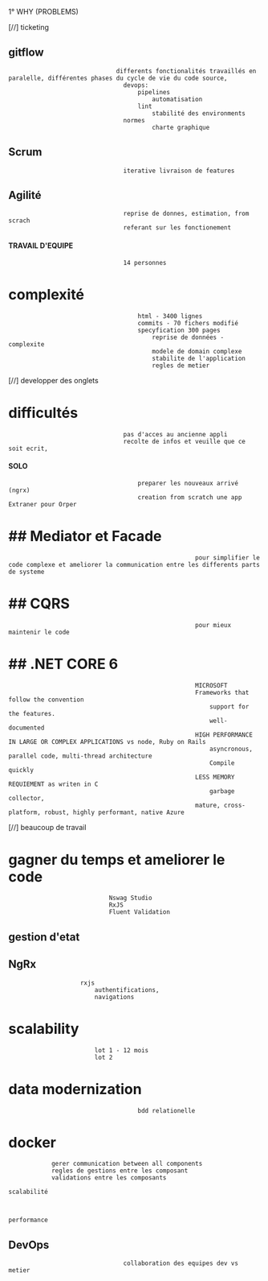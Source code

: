 
1° WHY (PROBLEMS)


[//] ticketing
##                               gitflow
                                  differents fonctionalités travaillés en paralelle, différentes phases du cycle de vie du code source, 
                                    devops:
                                        pipelines 
                                            automatisation  
                                        lint
                                            stabilité des environments
                                    normes
                                            charte graphique    
##                              Scrum
                                    iterative livraison de features
##                              Agilité
                                    reprise de donnes, estimation, from scrach
                                    referant sur les fonctionement
####                            TRAVAIL D'EQUIPE
                                    14 personnes 
#                               complexité
                                        html - 3400 lignes
                                        commits - 70 fichers modifié
                                        specyfication 300 pages
                                            reprise de données - complexite
                                            modele de domain complexe
                                            stabilite de l'application
                                            regles de metier
[//]                                    developper des onglets
#                               difficultés
                                    pas d'acces au ancienne appli
                                    recolte de infos et veuille que ce soit ecrit, 

####                            SOLO
                                        preparer les nouveaux arrivé (ngrx)
                                        creation from scratch une app Extraner pour Orper
#                    ##                              Mediator et Facade 
                                                        pour simplifier le code complexe et ameliorer la communication entre les differents parts de systeme
#                    ##                              CQRS        
                                                        pour mieux maintenir le code 
#                    ##                              .NET CORE 6 
                                                        MICROSOFT 
                                                        Frameworks that follow the convention
                                                            support for the features. 
                                                            well-documented
                                                        HIGH PERFORMANCE IN LARGE OR COMPLEX APPLICATIONS vs node, Ruby on Rails
                                                            asyncronous, parallel code, multi-thread architecture
                                                            Compile quickly
                                                        LESS MEMORY REQUIEMENT as writen in C 
                                                            garbage collector, 
                                                        mature, cross-platform, robust, highly performant, native Azure

[//] beaucoup de travail
#                   gagner du temps et ameliorer le code 
                                Nswag Studio 
                                RxJS
                                Fluent Validation

##                  gestion d'etat 
##                       NgRx        
                        rxjs 
                            authentifications, 
                            navigations
#                      scalability
                            lot 1 - 12 mois 
                            lot 2
#                                data modernization
                                        bdd relationelle
#                                docker

                gerer communication between all components 
                regles de gestions entre les composant
                validations entre les composants

    scalabilité



    performance

##                              DevOps
                                    collaboration des equipes dev vs metier

